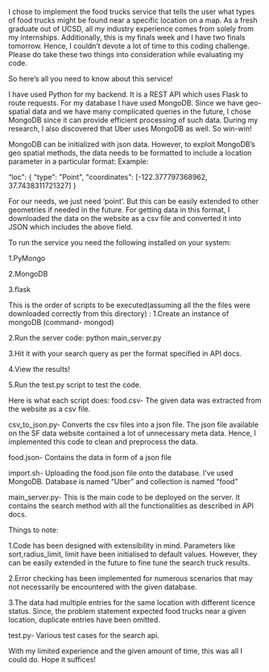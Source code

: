 I chose to implement the food trucks service that tells the user what types of food trucks might be found near a specific location on a map. As a fresh graduate out of UCSD, all my industry experience comes from solely from my internships. Additionally, this is my finals week and I have two finals tomorrow. Hence, I couldn’t devote a lot of time to this coding challenge.  Please do take these two things into consideration while evaluating my code.

So here’s all you need to know about this service!


I have used Python for my backend. It is a REST API which uses Flask to route requests. For my database I have used MongoDB. Since we have geo-spatial data and we have many complicated queries in the future, I chose MongoDB since it can provide efficient processing of such data. During my research, I also discovered that Uber uses MongoDB as well. So win-win!

MongoDB can be initialized with json data. However, to exploit MongoDB’s geo spatial methods, the data needs to be formatted to include a location parameter in a particular format:
Example:

“loc": {
"type": "Point", 
"coordinates": [-122.377797368962, 37.7438311721327]
}

For our needs, we just need ‘point’. But this can be easily extended to other geometries if needed in the future. For getting data in this format, I downloaded the data on the website as a csv file and converted it into JSON which includes the above field.

To run the service you need the following installed on your system:

1.PyMongo

2.MongoDB

3.flask

This is the order of scripts to be executed(assuming all the the files were downloaded correctly from this directory) :
1.Create an instance of mongoDB (command- mongod)

2.Run the server code: python main_server.py

3.Hit it with your search query as per the format specified in API docs.

4.View the results!

5.Run the test.py script to test the code.


Here is what each script does:
food.csv- The given data was extracted from the website as a csv file. 

csv_to_json.py- Converts the csv files into a json file. The json file available on the SF data website contained a lot of unnecessary meta data. Hence, I implemented this code to clean and preprocess the data.

food.json- Contains the data in form of a json file

import.sh- Uploading the food.json file onto the database. I’ve used MongoDB. Database is named “Uber” and collection is named “food”

main_server.py- This is the main code to be deployed on the server. It contains the search method with all the functionalities as described in API docs.

Things to note:

1.Code has been designed with extensibility in mind. Parameters like sort,radius_limit, limit have been initialised to default values. However, they can be easily extended in the future to fine tune the search truck results.

2.Error checking has been implemented for numerous scenarios that may not necessarily be encountered with the given database.

3.The data had multiple entries for the same location with different licence status. Since, the problem statement expected food trucks near a given location, duplicate entries have been omitted.

test.py- Various test cases for the search api.


With my limited experience and the given amount of time, this was all I could do. Hope it suffices!


